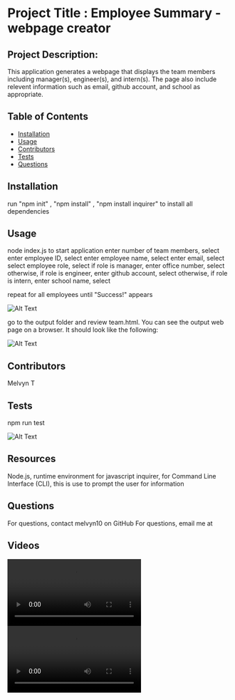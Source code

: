 
# Project Title : Employee Summary - webpage creator

## Project Description:
This application generates a webpage that displays the team members including manager(s), engineer(s), and intern(s). The page also include relevent information such as email, github account, and school as appropriate.

## Table of Contents
* [Installation](#installation)
* [Usage](#usage)
* [Contributors](#contributors)
* [Tests](#tests)
* [Questions](#questions)

## Installation
run "npm init" , "npm install" , "npm install inquirer" to install all dependencies

## Usage
node index.js to start application
enter number of team members, select <enter>
enter employee ID, select <enter>
enter employee name, select <enter>
enter email, select <enter>
select employee role, select <enter>
if role is manager, enter office number, select <enter>
otherwise, if role is engineer, enter github account, select <enter>
otherwise, if role is intern, enter school name, select <enter>

repeat for all employees until "Success!" appears

![Alt Text](https://melvyn10.github.io/employee_summary/tree/main/images/Usage.png)

go to the output folder and review team.html. You can see the output web page on a browser. It should look like the following:

![Alt Text](https://melvyn10.github.io/employee_summary/tree/main/images/MyTeam.png)

## Contributors
Melvyn T

## Tests
npm run test

![Alt Text](https://melvyn10.github.io/employee_summary/tree/main/images/Test-results.png)

## Resources
Node.js, runtime environment for javascript
inquirer, for Command Line Interface (CLI), this is use to prompt the user for information

## Questions
For questions, contact melvyn10 on GitHub 
For questions, email me at 

## Videos
![Alt Text](https://melvyn10.github.io/employee_summary/tree/main/video/Team-build.webm)
![Alt Text](https://melvyn10.github.io/employee_summary/tree/main/video/review-html.webm)
